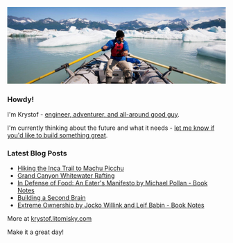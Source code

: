 ![Krystof on an Adventure!](https://raw.githubusercontent.com/krystofl/krystofl/master/banner.jpg)

### Howdy!

I'm Krystof -
[engineer, adventurer, and all-around good guy](https://krystof.litomisky.com/about/?utm_source=krystofl_github).

I'm currently thinking about the future and what it needs -
[let me know if you'd like to build something great](https://krystof.litomisky.com/contact/?utm_source=krystofl_github).

### Latest Blog Posts
- [Hiking the Inca Trail to Machu Picchu](https://krystof.litomisky.com/2022/01/22/inca-trail-to-machu-picchu/?utm_source=krystofl_github)
- [Grand Canyon Whitewater Rafting](https://krystof.litomisky.com/2021/11/17/grand-canyon-rafting/?utm_source=krystofl_github)
- [In Defense of Food: An Eater's Manifesto by Michael Pollan - Book Notes](https://krystof.litomisky.com/2021/09/11/in-defense-of-food-book-notes/?utm_source=krystofl_github)
- [Building a Second Brain](https://krystof.litomisky.com/2021/05/16/building-a-second-brain/?utm_source=krystofl_github)
- [Extreme Ownership by Jocko Willink and Leif Babin - Book Notes](https://krystof.litomisky.com/2021/03/23/extreme-ownership-book-notes/?utm_source=krystofl_github)

More at [krystof.litomisky.com](https://krystof.litomisky.com/?utm_source=krystofl_github)


Make it a great day!
